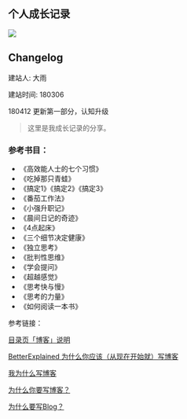 ## 个人成长记录

![](http://p4hi9syd4.bkt.clouddn.com/2018-03-13-180313PSM.JPG)

## Changelog

建站人: 大雨

建站时间: 180306

180412 更新第一部分，认知升级

> 这里是我成长记录的分享。

### 参考书目：

> 
- 《高效能人士的七个习惯》
- 《吃掉那只青蛙》
- 《搞定1》《搞定2》《搞定3》
- 《番茄工作法》
- 《小强升职记》
- 《晨间日记的奇迹》
- 《4点起床》
- 《三个细节决定健康》
- 《独立思考》
- 《批判性思维》
- 《学会提问》
- 《超越感觉》
- 《思考快与慢》
- 《思考的力量》
- 《如何阅读一本书》

参考链接：

[目录页「博客」说明](https://www.zybuluo.com/jianshu/note/863330)

[ BetterExplained 为什么你应该（从现在开始就）写博客](http://mindhacks.cn/2009/02/15/why-you-should-start-blogging-now/)

[我为什么写博客](http://www.cnblogs.com/bangerlee/archive/2011/09/11/2173632.html)

[为什么你要写博客？](https://zhuanlan.zhihu.com/p/19743861)

[为什么要写Blog？](http://www.ruanyifeng.com/blog/2006/12/why_i_keep_blogging.html)





